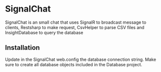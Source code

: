 # SignalChat

SignalChat is an small chat that uses SignalR to broadcast message to clients, Restsharp to make request, CsvHelper to parse CSV files and InsightDatabase to query the database

## Installation

Update in the SignalChat web.config the database connection string. Make sure to create all database objects included in the Database project.